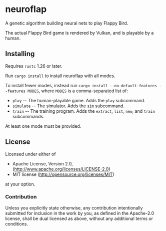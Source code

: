 # neuroflap

A genetic algorithm building neural nets to play Flappy Bird.

The actual Flappy Bird game is rendered by Vulkan, and is playable by a human.

## Installing

Requires `rustc` 1.26 or later.

Run `cargo install` to install neuroflap with all modes.

To install fewer modes, instead run `cargo install --no-default-features --features MODES`, where `MODES` is a comma-separated list of:

 - `play` -- The human-playable game. Adds the `play` subcommand.
 - `simulate` -- The simulator. Adds the `sim` subcommand.
 - `train` -- The training program. Adds the `extract`, `list`, `new`, and `train` subcommands.

At least one mode must be provided.

## License

Licensed under either of

 * Apache License, Version 2.0, (http://www.apache.org/licenses/LICENSE-2.0)
 * MIT license (http://opensource.org/licenses/MIT)

at your option.

### Contribution

Unless you explicitly state otherwise, any contribution intentionally submitted for inclusion in the work by you, as defined in the Apache-2.0 license, shall be dual licensed as above, without any additional terms or conditions.
